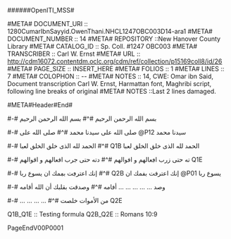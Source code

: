 ######OpenITI_MSS#

#META# DOCUMENT_URI	:: 1280CumarIbnSayyid.OwenThani.NHCL1247OBC003D14-ara1
#META# DOCUMENT_NUMBER	:: 14
#META# REPOSITORY	::New Hanover County Library
#META# CATALOG_ID	:: Sp. Coll. #1247 OBC003
#META# TRANSCRIBER	:: Carl W. Ernst
#META# URL	 :: http://cdm16072.contentdm.oclc.org/cdm/ref/collection/p15169coll8/id/26
#META# PAGE_SIZE	:: INSERT_HERE
#META# FOLIOS	:: 1
#META# LINES	:: 7
#META# COLOPHON	:: --
#META# NOTES	:: 14, CWE: Omar ibn Said, Document transcription Carl W. Ernst, Harmattan font, Maghribi script, following line breaks of original
#META# NOTES		::Last 2 lines damaged.

#META#Header#End#

#-# بسم الله الرحمن الرحيم
#^# بسم الله الرحمن الرحيم

#-# صلى الله على سيدنا محمد
#^# صلى الله على @P12 سيدنا محمد

#-# الحمد لله الذی خلڧ الخلڧ لعبا
#^# Q1B الحمد لله الذی خلق الخلق لعبا

#-# ته حتی زرب اڢعالهم و اڧوالهم
#^# دته حتی جرب افعالهم و اقوالهم Q1E

#-# إنك اعترڢت بڢمك ان يسوع ربا
#^# Q2B إنك اعترفت بفمك ان @P01 يسوع ربا

#-# وصد ... ... ... ... ... أڧامه
#^# وصدقت بقلبك أن الله أقامه

#-# ... ... ... ...
#^# من الأموات خلصت Q2E

Q1B_Q1E :: Testing formula
Q2B_Q2E :: Romans 10:9

PageEndV00P0001
